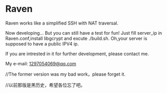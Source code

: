 # Raven
Raven works like a simplified SSH with NAT traversal.

Now developing...
But you can still have a test for fun!
Just fill server_ip in Raven.conf,install libgcrypt and excute ./build.sh.
Oh,your server is supposed to have a public IPV4 ip.

If you are intrested in it for further development, please contact me.

My e-mail: 1297054069@qq.com


//The former version was my bad work，please forget it.

//以前那版是黑历史，希望各位忘了吧。


